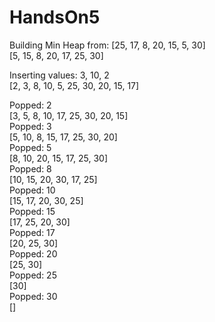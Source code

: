 # HandsOn5  
Building Min Heap from: [25, 17, 8, 20, 15, 5, 30]  
[5, 15, 8, 20, 17, 25, 30]  

Inserting values: 3, 10, 2  
[2, 3, 8, 10, 5, 25, 30, 20, 15, 17]  

Popped: 2  
[3, 5, 8, 10, 17, 25, 30, 20, 15]  
Popped: 3  
[5, 10, 8, 15, 17, 25, 30, 20]  
Popped: 5  
[8, 10, 20, 15, 17, 25, 30]  
Popped: 8  
[10, 15, 20, 30, 17, 25]  
Popped: 10  
[15, 17, 20, 30, 25]  
Popped: 15  
[17, 25, 20, 30]  
Popped: 17  
[20, 25, 30]  
Popped: 20  
[25, 30]  
Popped: 25  
[30]  
Popped: 30  
[]  
